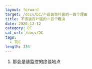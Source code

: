 ```yaml
---
layout: forward
target: /docs/DC/不该装百叶窗的一百个理由
title: 不该装百叶窗的一百个理由
date: 2020-12-12
category: DC
cat_url: /docs/DC
tags: 
  - TBC
length: 336
---
```


1. 那会是装监控的绝佳地点
